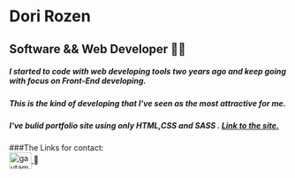 # Dori Rozen
## Software && Web Developer 🙋‍♂️
##### I started to code with web developing tools two years ago and keep going with focus on Front-End developing.
##### This is the kind of developing that I've seen as the most attractive for me.
##### I've bulid portfolio site using only HTML,CSS and SASS . <a href="https://doriroz.github.io/doriPersonalView/">Link to the site.</a> 
###The Links for contact:
<br>
<a href="https://www.linkedin.com/in/Dori-Rozen/"><img align="center" src="https://raw.githubusercontent.com/rahuldkjain/github-profile-readme-generator/master/src/images/icons/Social/linked-in-alt.svg" alt="gautamkrishnar" height="30" width="40" />
</a>🔗

